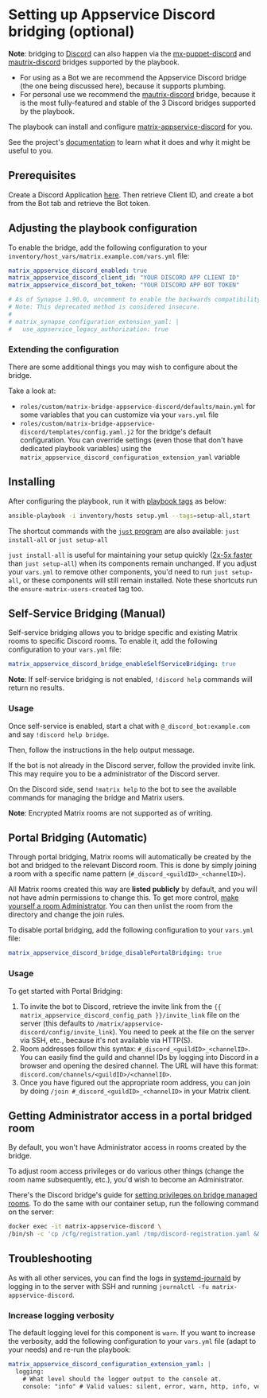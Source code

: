 <!--
SPDX-FileCopyrightText: 2019 - 2022 Slavi Pantaleev
SPDX-FileCopyrightText: 2019 - 2023 MDAD project contributors
SPDX-FileCopyrightText: 2022 Jim Myhrberg
SPDX-FileCopyrightText: 2024 - 2025 Suguru Hirahara

SPDX-License-Identifier: AGPL-3.0-or-later
-->

# Setting up Appservice Discord bridging (optional)

**Note**: bridging to [Discord](https://discordapp.com/) can also happen via the [mx-puppet-discord](configuring-playbook-bridge-mx-puppet-discord.md) and [mautrix-discord](configuring-playbook-bridge-mautrix-discord.md) bridges supported by the playbook.
- For using as a Bot we are recommend the Appservice Discord bridge (the one being discussed here), because it supports plumbing.
- For personal use we recommend the [mautrix-discord](configuring-playbook-bridge-mautrix-discord.md) bridge, because it is the most fully-featured and stable of the 3 Discord bridges supported by the playbook.

The playbook can install and configure [matrix-appservice-discord](https://github.com/matrix-org/matrix-appservice-discord) for you.

See the project's [documentation](https://github.com/matrix-org/matrix-appservice-discord/blob/master/README.md) to learn what it does and why it might be useful to you.

## Prerequisites

Create a Discord Application [here](https://discordapp.com/developers/applications). Then retrieve Client ID, and create a bot from the Bot tab and retrieve the Bot token.

## Adjusting the playbook configuration

To enable the bridge, add the following configuration to your `inventory/host_vars/matrix.example.com/vars.yml` file:

```yaml
matrix_appservice_discord_enabled: true
matrix_appservice_discord_client_id: "YOUR DISCORD APP CLIENT ID"
matrix_appservice_discord_bot_token: "YOUR DISCORD APP BOT TOKEN"

# As of Synapse 1.90.0, uncomment to enable the backwards compatibility (https://matrix-org.github.io/synapse/latest/upgrade#upgrading-to-v1900) that this bridge needs.
# Note: This deprecated method is considered insecure.
#
# matrix_synapse_configuration_extension_yaml: |
#   use_appservice_legacy_authorization: true
```

### Extending the configuration

There are some additional things you may wish to configure about the bridge.

Take a look at:

- `roles/custom/matrix-bridge-appservice-discord/defaults/main.yml` for some variables that you can customize via your `vars.yml` file
- `roles/custom/matrix-bridge-appservice-discord/templates/config.yaml.j2` for the bridge's default configuration. You can override settings (even those that don't have dedicated playbook variables) using the `matrix_appservice_discord_configuration_extension_yaml` variable

## Installing

After configuring the playbook, run it with [playbook tags](playbook-tags.md) as below:

<!-- NOTE: let this conservative command run (instead of install-all) to make it clear that failure of the command means something is clearly broken. -->
```sh
ansible-playbook -i inventory/hosts setup.yml --tags=setup-all,start
```

The shortcut commands with the [`just` program](just.md) are also available: `just install-all` or `just setup-all`

`just install-all` is useful for maintaining your setup quickly ([2x-5x faster](../CHANGELOG.md#2x-5x-performance-improvements-in-playbook-runtime) than `just setup-all`) when its components remain unchanged. If you adjust your `vars.yml` to remove other components, you'd need to run `just setup-all`, or these components will still remain installed. Note these shortcuts run the `ensure-matrix-users-created` tag too.


## Self-Service Bridging (Manual)

Self-service bridging allows you to bridge specific and existing Matrix rooms to specific Discord rooms. To enable it, add the following configuration to your `vars.yml` file:

```yaml
matrix_appservice_discord_bridge_enableSelfServiceBridging: true
```

**Note**: If self-service bridging is not enabled, `!discord help` commands will return no results.

### Usage

Once self-service is enabled, start a chat with `@_discord_bot:example.com` and say `!discord help bridge`.

Then, follow the instructions in the help output message.

If the bot is not already in the Discord server, follow the provided invite link. This may require you to be a administrator of the Discord server.

On the Discord side, send `!matrix help` to the bot to see the available commands for managing the bridge and Matrix users.

**Note**: Encrypted Matrix rooms are not supported as of writing.

## Portal Bridging (Automatic)

Through portal bridging, Matrix rooms will automatically be created by the bot and bridged to the relevant Discord room. This is done by simply joining a room with a specific name pattern (`#_discord_<guildID>_<channelID>`).

All Matrix rooms created this way are **listed publicly** by default, and you will not have admin permissions to change this. To get more control, [make yourself a room Administrator](#getting-administrator-access-in-a-portal-bridged-room). You can then unlist the room from the directory and change the join rules.

To disable portal bridging, add the following configuration to your `vars.yml` file:

```yaml
matrix_appservice_discord_bridge_disablePortalBridging: true
```

### Usage

To get started with Portal Bridging:

1. To invite the bot to Discord, retrieve the invite link from the `{{ matrix_appservice_discord_config_path }}/invite_link` file on the server (this defaults to `/matrix/appservice-discord/config/invite_link`). You need to peek at the file on the server via SSH, etc., because it's not available via HTTP(S).
2. Room addresses follow this syntax: `#_discord_<guildID>_<channelID>`. You can easily find the guild and channel IDs by logging into Discord in a browser and opening the desired channel. The URL will have this format: `discord.com/channels/<guildID>/<channelID>`.
3. Once you have figured out the appropriate room address, you can join by doing `/join #_discord_<guildID>_<channelID>` in your Matrix client.

## Getting Administrator access in a portal bridged room

By default, you won't have Administrator access in rooms created by the bridge.

To adjust room access privileges or do various other things (change the room name subsequently, etc.), you'd wish to become an Administrator.

There's the Discord bridge's guide for [setting privileges on bridge managed rooms](https://github.com/matrix-org/matrix-appservice-discord/blob/master/docs/howto.md#set-privileges-on-bridge-managed-rooms). To do the same with our container setup, run the following command on the server:

```sh
docker exec -it matrix-appservice-discord \
/bin/sh -c 'cp /cfg/registration.yaml /tmp/discord-registration.yaml && cd /tmp && node /build/tools/adminme.js -c /cfg/config.yaml -m "!qporfwt:example.com" -u "@alice:example.com" -p 100'
```

## Troubleshooting

As with all other services, you can find the logs in [systemd-journald](https://www.freedesktop.org/software/systemd/man/systemd-journald.service.html) by logging in to the server with SSH and running `journalctl -fu matrix-appservice-discord`.

### Increase logging verbosity

The default logging level for this component is `warn`. If you want to increase the verbosity, add the following configuration to your `vars.yml` file (adapt to your needs) and re-run the playbook:

```yaml
matrix_appservice_discord_configuration_extension_yaml: |
  logging:
    # What level should the logger output to the console at.
    console: "info" # Valid values: silent, error, warn, http, info, verbose, silly
```
